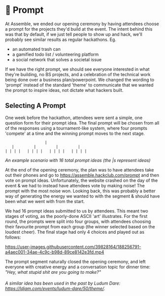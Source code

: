 # 🥠 Prompt

At Assemble, we ended our opening ceremony by having attendees choose a prompt for the projects they'd build at the event. The intent behind this was that by default, if we just tell people to show up and hack, we'll probably see similar results as regular hackathons. Eg.

- an automated trash can
- a gamified todo list / volunteering platform
- a social network that solves a societal issue

If we have the right prompt, we should see everyone interested in what they're building, no BS projects, and a celebration of the technical work being done over a business plan/powerpoint. We changed the wording to 'prompt' instead of the standard 'theme' to communicate that we wanted the prompt to inspire ideas, not dictate what hackers built.

## Selecting A Prompt

One week before the hackathon, attendees were sent a simple, one question form for their prompt idea. The final prompt will be chosen from all of the responses using a tournament-like system, where four prompts 'compete' at a time and the winning prompt moves to the next stage.

```
                  |
   |         |         |         |
| | | |   | | | |   | | | |   | | | |
```
_An example scenario with 16 total prompt ideas (the |s represent ideas)_

At the end of the opening ceremony, the plan was to have attendees take out their phones and go to https://assemble.hackclub.com/prompt and then vote on prompt ideas. Unfortunately, the website crashed on the day of the event & we had to instead have attendees vote by making noise! The prompt with the most noise won. Looking back, this was probably a better way of generating the energy we wanted to with the segment & should have been what we went with from the start.

We had 16 prompt ideas submitted to us by attendees. This meant two stages of voting, as the poorly-done ASCII 'art' illustrates. For the first round, the prompts were split into four groups, with attendees choosing their favourite prompt from each group (the winner selected based on the loudest cheer). The final stage had only 4 choices and played out as follows:

https://user-images.githubusercontent.com/39828164/188256791-a4aec001-34ae-4c9c-b98d-89ce8142e3fd.mp4

The prompt segment naturally closed the opening ceremony, and left everyone with creative energy and a conversation topic for dinner time: _"Hey, what stupid shit are you going to make?"_

###### A similar idea has been used in the past by Ludum Dare: https://ldjam.com/events/ludum-dare/50/theme/.
